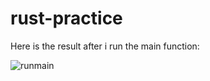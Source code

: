 # rust-practice

Here is the result after i run the main function:

![runmain](https://user-images.githubusercontent.com/126042816/224653411-eeeb6a44-5fd8-4494-81ae-6ae6c686ce4a.png)

